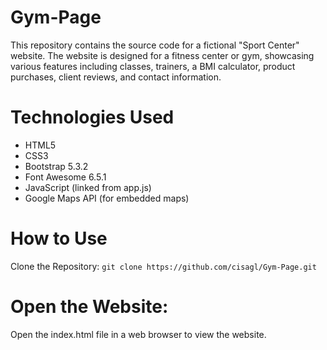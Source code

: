 # Gym-Page

This repository contains the source code for a fictional "Sport Center" website. The website is designed for a fitness center or gym, showcasing various features including classes, trainers, a BMI calculator, product purchases, client reviews, and contact information.

# Technologies Used
* HTML5
* CSS3
* Bootstrap 5.3.2
* Font Awesome 6.5.1
* JavaScript (linked from app.js)
* Google Maps API (for embedded maps)

# How to Use
Clone the Repository:
`
git clone https://github.com/cisagl/Gym-Page.git
`


# Open the Website:

Open the index.html file in a web browser to view the website.
